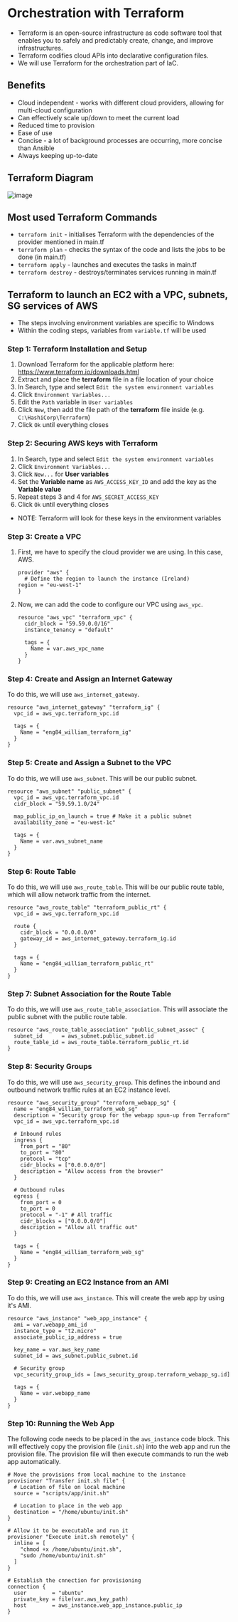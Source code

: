 # Orchestration with Terraform
* Terraform is an open-source infrastructure as code software tool that enables you to safely and predictably create, change, and improve infrastructures. 
* Terraform codifies cloud APIs into declarative configuration files. 
* We will use Terraform for the orchestration part of IaC.

## Benefits
* Cloud independent - works with different cloud providers, allowing for multi-cloud configuration 
* Can effectively scale up/down to meet the current load
* Reduced time to provision
* Ease of use
* Concise - a lot of background processes are occurring, more concise than Ansible
* Always keeping up-to-date

## Terraform Diagram
![image](Diagrams/Terraform_Diagram.png)

## Most used Terraform Commands
* `terraform init` - initialises Terraform with the dependencies of the provider mentioned in main.tf
* `terraform plan` - checks the syntax of the code and lists the jobs to be done (in main.tf)
* `terraform apply` - launches and executes the tasks in main.tf
* `terraform destroy` - destroys/terminates services running in main.tf

## Terraform to launch an EC2 with a VPC, subnets, SG services of AWS
* The steps involving environment variables are specific to Windows
* Within the coding steps, variables from `variable.tf` will be used

### Step 1: Terraform Installation and Setup
1. Download Terraform for the applicable platform here: https://www.terraform.io/downloads.html
2. Extract and place the **terraform** file in a file location of your choice
3. In Search, type and select `Edit the system environment variables`
4. Click `Environment Variables...`
5. Edit the `Path` variable in `User variables`
6. Click `New`, then add the file path of the **terraform** file inside (e.g. `C:\HashiCorp\Terraform`)
7. Click `Ok` until everything closes

### Step 2: Securing AWS keys with Terraform
1. In Search, type and select `Edit the system environment variables`
2. Click `Environment Variables...`
3. Click `New...` for **User variables**
4. Set the **Variable name** as `AWS_ACCESS_KEY_ID` and add the key as the **Variable value**
5. Repeat steps 3 and 4 for `AWS_SECRET_ACCESS_KEY`
6. Click `Ok` until everything closes
* NOTE: Terraform will look for these keys in the environment variables

### Step 3: Create a VPC
1. First, we have to specify the cloud provider we are using. In this case, AWS.
   ```
   provider "aws" {
     # Define the region to launch the instance (Ireland)
   region = "eu-west-1"
   }
   ```
2. Now, we can add the code to configure our VPC using `aws_vpc`.
   ```
   resource "aws_vpc" "terraform_vpc" {
     cidr_block = "59.59.0.0/16"
     instance_tenancy = "default"
    
     tags = {
       Name = var.aws_vpc_name
     }
   }
   ``` 

### Step 4: Create and Assign an Internet Gateway
To do this, we will use `aws_internet_gateway`.
```
resource "aws_internet_gateway" "terraform_ig" {
  vpc_id = aws_vpc.terraform_vpc.id

  tags = {
    Name = "eng84_william_terraform_ig"
  }
}
```

### Step 5: Create and Assign a Subnet to the VPC
To do this, we will use `aws_subnet`. This will be our public subnet.
```
resource "aws_subnet" "public_subnet" {
  vpc_id = aws_vpc.terraform_vpc.id
  cidr_block = "59.59.1.0/24"

  map_public_ip_on_launch = true # Make it a public subnet
  availability_zone = "eu-west-1c"

  tags = {
    Name = var.aws_subnet_name
  }
}
```

### Step 6: Route Table
To do this, we will use `aws_route_table`. This will be our public route table, which will allow network traffic from the internet.
```
resource "aws_route_table" "terraform_public_rt" {
  vpc_id = aws_vpc.terraform_vpc.id

  route {
    cidr_block = "0.0.0.0/0"
    gateway_id = aws_internet_gateway.terraform_ig.id
  }

  tags = {
    Name = "eng84_william_terraform_public_rt"
  }
}
```

### Step 7: Subnet Association for the Route Table
To do this, we will use `aws_route_table_association`. This will associate the public subnet with the public route table.
```
resource "aws_route_table_association" "public_subnet_assoc" {
  subnet_id      = aws_subnet.public_subnet.id
  route_table_id = aws_route_table.terraform_public_rt.id
}
```

### Step 8: Security Groups
To do this, we will use `aws_security_group`. This defines the inbound and outbound network traffic rules at an EC2 instance level.
```
resource "aws_security_group" "terraform_webapp_sg" {
  name = "eng84_william_terraform_web_sg"
  description = "Security group for the webapp spun-up from Terraform"
  vpc_id = aws_vpc.terraform_vpc.id

  # Inbound rules
  ingress {
    from_port = "80"
    to_port = "80"
    protocol = "tcp"
    cidr_blocks = ["0.0.0.0/0"]
    description = "Allow access from the browser"
  }

  # Outbound rules
  egress {
    from_port = 0
    to_port = 0
    protocol = "-1" # All traffic
    cidr_blocks = ["0.0.0.0/0"]
    description = "Allow all traffic out"
  }

  tags = {
    Name = "eng84_william_terraform_web_sg"
  }
}
```

### Step 9: Creating an EC2 Instance from an AMI
To do this, we will use `aws_instance`. This will create the web app by using it's AMI.
```
resource "aws_instance" "web_app_instance" {
  ami = var.webapp_ami_id
  instance_type = "t2.micro"
  associate_public_ip_address = true

  key_name = var.aws_key_name
  subnet_id = aws_subnet.public_subnet.id

  # Security group
  vpc_security_group_ids = [aws_security_group.terraform_webapp_sg.id]
   
  tags = {
    Name = var.webapp_name
  }
}
```

### Step 10: Running the Web App
The following code needs to be placed in the `aws_instance` code block. This will effectively copy the provision file (`init.sh`) into the web app and run the provision file. The provision file will then execute commands to run the web app automatically.
```
# Move the provisions from local machine to the instance
provisioner "Transfer init.sh file" {
  # Location of file on local machine
  source = "scripts/app/init.sh"

  # Location to place in the web app
  destination = "/home/ubuntu/init.sh"
}
  
# Allow it to be executable and run it
provisioner "Execute init.sh remotely" {
  inline = [
    "chmod +x /home/ubuntu/init.sh",
    "sudo /home/ubuntu/init.sh"
  ]
}
  
# Establish the cnnection for provisioning
connection {
  user        = "ubuntu"
  private_key = file(var.aws_key_path)
  host        = aws_instance.web_app_instance.public_ip
}
```
